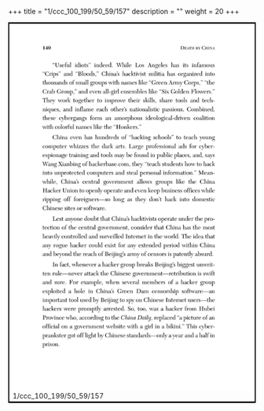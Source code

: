 +++
title = "1/ccc_100_199/50_59/157"
description = ""
weight = 20
+++

<table style="border:2px solid black;max-width:800px;max-height:800px;" 
><tr><td><img class="center-fit-jpg"
src="/jpg_/out_jpg_dbc_157.jpg"  >1/ccc_100_199/50_59/157</img></td></tr></table>